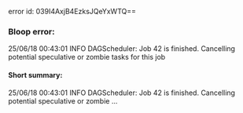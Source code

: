 error id: 039I4AxjB4EzksJQeYxWTQ==
### Bloop error:

25/06/18 00:43:01 INFO DAGScheduler: Job 42 is finished. Cancelling potential speculative or zombie tasks for this job
#### Short summary: 

25/06/18 00:43:01 INFO DAGScheduler: Job 42 is finished. Cancelling potential speculative or zombie ...